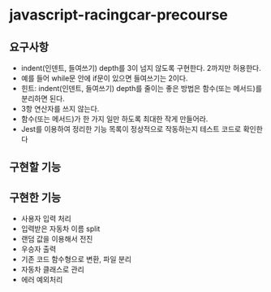 # javascript-racingcar-precourse

## 요구사항

- indent(인덴트, 들여쓰기) depth를 3이 넘지 않도록 구현한다. 2까지만 허용한다.
- 예를 들어 while문 안에 if문이 있으면 들여쓰기는 2이다.
- 힌트: indent(인덴트, 들여쓰기) depth를 줄이는 좋은 방법은 함수(또는 메서드)를 분리하면 된다.
- 3항 연산자를 쓰지 않는다.
- 함수(또는 메서드)가 한 가지 일만 하도록 최대한 작게 만들어라.
- Jest를 이용하여 정리한 기능 목록이 정상적으로 작동하는지 테스트 코드로 확인한다

## 구현할 기능

## 구현한 기능

- 사용자 입력 처리
- 입력받은 자동차 이름 split
- 랜덤 값을 이용해서 전진
- 우승자 출력
- 기존 코드 함수형으로 변환, 파일 분리
- 자동차 클래스로 관리
- 에러 예외처리